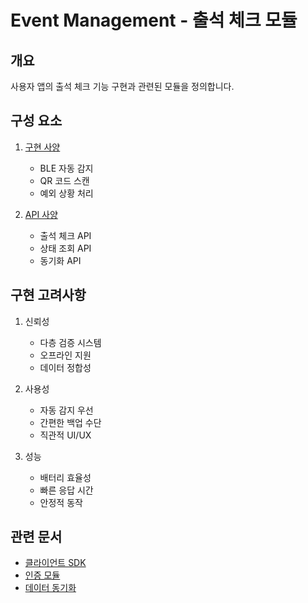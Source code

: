 # Event Management - 출석 체크 모듈

## 개요

사용자 앱의 출석 체크 기능 구현과 관련된 모듈을 정의합니다.

## 구성 요소

1. [구현 사양](./implementation.md)
   - BLE 자동 감지
   - QR 코드 스캔
   - 예외 상황 처리

2. [API 사양](./api.md)
   - 출석 체크 API
   - 상태 조회 API
   - 동기화 API

## 구현 고려사항

1. 신뢰성
   - 다층 검증 시스템
   - 오프라인 지원
   - 데이터 정합성

2. 사용성
   - 자동 감지 우선
   - 간편한 백업 수단
   - 직관적 UI/UX

3. 성능
   - 배터리 효율성
   - 빠른 응답 시간
   - 안정적 동작

## 관련 문서
- [클라이언트 SDK](../README.md)
- [인증 모듈](../../auth/README.md)
- [데이터 동기화](../../data/sync.md)

